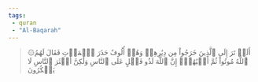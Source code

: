 ```yaml
---
tags: 
 - quran 
 - "Al-Baqarah"
---
```


> ۞أَلَمۡ تَرَ إِلَى ٱلَّذِينَ خَرَجُواْ مِن دِيَٰرِهِمۡ وَهُمۡ أُلُوفٌ حَذَرَ ٱلۡمَوۡتِ فَقَالَ لَهُمُ ٱللَّهُ مُوتُواْ ثُمَّ أَحۡيَٰهُمۡۚ إِنَّ ٱللَّهَ لَذُو فَضۡلٍ عَلَى ٱلنَّاسِ وَلَٰكِنَّ أَكۡثَرَ ٱلنَّاسِ لَا يَشۡكُرُونَ
